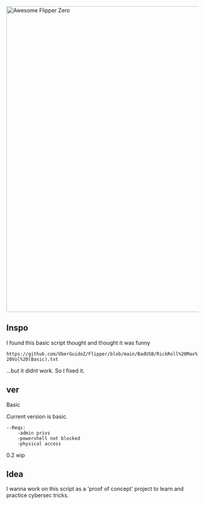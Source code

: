 <img src="https://github.com/2alf/DuckyMaxVol/assets/113948114/12f11ae9-ec1f-4202-a790-95973b6037f8" width="800px" align="center" alt="Awesome Flipper Zero" title="Awesome Flipper Zero">


## Inspo 
I found this basic script thought and thought it was funny

```https://github.com/UberGuidoZ/Flipper/blob/main/BadUSB/RickRoll%20Max%20Vol%20(Basic).txt```

...but it didnt work. So I fixed it.

## ver
Basic

  Current version is basic.
  
    --Reqs:
        -admin privs
        -powershell not blocked
        -physical access 

0.2
  wip

## Idea
 I wanna work on this script as a 'proof of concept' project to learn and practice cybersec tricks.
